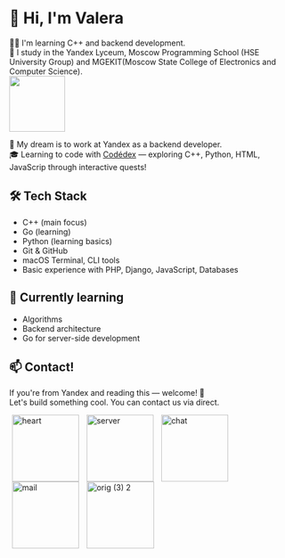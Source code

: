 # 👋 Hi, I'm Valera

👨‍💻 I'm learning C++ and backend development.  
🧠 I study in the Yandex Lyceum, Moscow Programming School (HSE University Group) and MGEKIT(Moscow State College of Electronics and Computer Science).  
<img src="https://www.codedex.io/images/character_gifs/ea3ChSv.gif" width="100" style="vertical-align: middle;" />

💼 My dream is to work at Yandex as a backend developer.  
🎓 Learning to code with [Codédex](https://www.codedex.io) — exploring C++, Python, HTML, JavaScrip through interactive quests!
## 🛠️ Tech Stack
- C++ (main focus)
- Go (learning)
- Python (learning basics)
- Git & GitHub
- macOS Terminal, CLI tools
- Basic experience with PHP, Django, JavaScript, Databases
  
## 🌱 Currently learning

- Algorithms
- Backend architecture
- Go for server-side development
## 📫 Contact!


If you're from Yandex and reading this — welcome! 🙌  
Let's build something cool. You can contact us via direct.

  <img width="120" height="120" alt="heart" src="https://github.com/user-attachments/assets/481348bc-5324-431f-b60f-f8f1fc18c44b" style="vertical-align: middle; margin: 0 5px;"/>
  <img width="120" height="120" alt="server" src="https://github.com/user-attachments/assets/35afba0f-8215-4513-afe6-ac14f54376da" style="vertical-align: middle; margin: 0 5px;"/>
  <img width="120" height="120" alt="chat" src="https://github.com/user-attachments/assets/cc680a6a-33a7-4ef9-b982-3d50bbba0fb8" style="vertical-align: middle; margin: 0 5px;"/>
  <img width="120" height="120" alt="mail" src="https://github.com/user-attachments/assets/fcb190bf-0e86-42fc-9165-b6ff40c468d4" style="vertical-align: middle; margin: 0 5px;"/>
  <img width="121" height="120" alt="orig (3) 2" src="https://github.com/user-attachments/assets/00200766-4d75-4850-9007-5a7c177658b3" style="vertical-align: middle; margin: 0 5px;"/>
